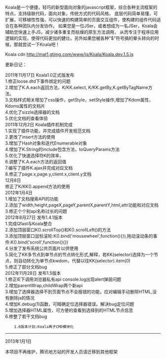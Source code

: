 Koala是一个便捷，轻巧的新型面向对象的javascript框架，综合各种主流框架的特点，支持级联代码，面向对象，传统方式的代码风格，
底层代码简单易懂，可扩展，可移植性性强，可以快速的构建简单的页面交互组件，使构建的组件代码适合在各种团队内分发协作。
如果您是一位JSer，或者想成为一名JSer，Koala会辅助您快速上手JS，减少诸多重复而枯燥的原生方法调用，
从而专注于程序应用逻辑的实现，使得代码更加的健壮。另外如果您被各种"$"符号搞的晕头转向的时候，那就尝试一下Koala吧！


Koala cdn http://mat1.gtimg.com/www/js/Koala/Koala.dev.1.5.js

更新日记：

2011年11月17日 Koala1.0正式版发布  
    1.修正loose.dtd下事件绑定的问题  
    2.增加了K.A.each返回方法，K/KK.select, K/KK.getBy,K.getByTagName方法。  
    3.文档样式相关增加了css操作，getStyle，setStyle操作,增加了Kdom属性，Kdoms属性的文档片  
    4.优化了sizzle选择器的文档  
    5.优化文档的查看体验  
2011年12月2日 Koala插件机制完成  
    1.实现了插件功能，并完成插件开发规范文档  
    2.更改了insert方法的使用  
    3.增加了Hash对象和迭代Enumerable对象  
    4.增加了K.String的include包含方法，toQueryParams方法  
    5.优化了快速选择符K的效率，  
    6.调整了K.A.each方法的返回值  
    7.编写了插件K.ajax并完成对应文档  
    8.修正了page.x,page.y,client.x,client.y文档  
12月8日   
    修正了K/KK().append方法的使用  
2012年1月4日  
    1.增加了文档搜索API的功能  
    2.添加了width,height,pageX,pageY,parentX,parentY,html,attr功能和对应文档  
    3.修正个个别api名称过长的问题  
2012年8月27日 发布1.4.1版本  
    1.完成Qfast与Koala整合  
    2.添加顶层窗口K().scrollTop()和K().scrollLeft()的方法  
    3.添加顶层窗口鼠标滚轮:K().bind('mousewheel',function(){}),拖动滚动条的事件:K().bind('scroll',function(){})  
    4.分发了发布系统公共页面片以供使用  
    5.简化了KK多节点到单节点的节点转化形式,解释，若KK(selector)选择为一个节点，则自动转化为单节点kwdom，代替以往KK(selector).item(0)  
    5.修正了部分文档bug  
2012年11月28日 发布1.5版本  
    1.修正IE下调用浏览器私有api console.log出现alert弹层问题  
    2.增加parentWrap,childWrap两个新api  
    3.增加了选择器选择不到页面节点不会报错的功能，应对编辑手动删除HTML,没有删除js的情况  
    4.增加K.debug(1)函数，可精确定位选择器错误。解决bug定位问题  
    5.增加选择器HTML属性，可方便的查看到选择到的HTML节点信息  
    6.修整了若干文档bug  
      
        1.6版本计划:Koala离子CMD模块化  
 ----
 
 2013年1月1日
 
 本项目不再维护，腾讯地方站的开发人员请迁移到其他框架
 
